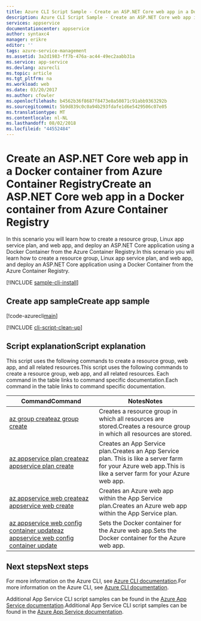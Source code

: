 ```yaml
---
title: Azure CLI Script Sample - Create an ASP.NET Core web app in a Docker container from Azure Container Registry | Microsoft Docs
description: Azure CLI Script Sample - Create an ASP.NET Core web app in a Docker container from Azure Container Registry
services: appservice
documentationcenter: appservice
author: syntaxc4
manager: erikre
editor: ''
tags: azure-service-management
ms.assetid: 3a2d1983-ff7b-476a-ac44-49ec2aabb31a
ms.service: app-service
ms.devlang: azurecli
ms.topic: article
ms.tgt_pltfrm: na
ms.workload: web
ms.date: 03/20/2017
ms.author: cfowler
ms.openlocfilehash: b4562b36f8687f8473e8a50871c91abb9363292b
ms.sourcegitcommit: 5b9d839c0c0a94b293fdafe1d6e5429506c07e05
ms.translationtype: MT
ms.contentlocale: nl-NL
ms.lasthandoff: 08/02/2018
ms.locfileid: "44552484"
---
```

# <a name="create-an-aspnet-core-web-app-in-a-docker-container-from-azure-container-registry"></a><span data-ttu-id="d7e90-103">Create an ASP.NET Core web app in a Docker container from Azure Container Registry</span><span class="sxs-lookup"><span data-stu-id="d7e90-103">Create an ASP.NET Core web app in a Docker container from Azure Container Registry</span></span>

<span data-ttu-id="d7e90-104">In this scenario you will learn how to create a resource group, Linux app service plan, and web app, and deploy an ASP.NET Core application using a Docker Container from the Azure Container Registry.</span><span class="sxs-lookup"><span data-stu-id="d7e90-104">In this scenario you will learn how to create a resource group, Linux app service plan, and web app, and deploy an ASP.NET Core application using a Docker Container from the Azure Container Registry.</span></span>

[!INCLUDE [sample-cli-install](../../../includes/sample-cli-install.md)]

## <a name="create-app-sample"></a><span data-ttu-id="d7e90-105">Create app sample</span><span class="sxs-lookup"><span data-stu-id="d7e90-105">Create app sample</span></span>

[!code-azurecli[main](../../../cli_scripts/app-service/deploy-linux-acr/deploy-linux-acr.sh?highlight=6-9 "Linux Azure Container Registry")]

[!INCLUDE [cli-script-clean-up](../../../includes/cli-script-clean-up.md)]

## <a name="script-explanation"></a><span data-ttu-id="d7e90-106">Script explanation</span><span class="sxs-lookup"><span data-stu-id="d7e90-106">Script explanation</span></span>

<span data-ttu-id="d7e90-107">This script uses the following commands to create a resource group, web app, and all related resources.</span><span class="sxs-lookup"><span data-stu-id="d7e90-107">This script uses the following commands to create a resource group, web app, and all related resources.</span></span> <span data-ttu-id="d7e90-108">Each command in the table links to command specific documentation.</span><span class="sxs-lookup"><span data-stu-id="d7e90-108">Each command in the table links to command specific documentation.</span></span>

| <span data-ttu-id="d7e90-109">Command</span><span class="sxs-lookup"><span data-stu-id="d7e90-109">Command</span></span> | <span data-ttu-id="d7e90-110">Notes</span><span class="sxs-lookup"><span data-stu-id="d7e90-110">Notes</span></span> |
|---|---|
| [<span data-ttu-id="d7e90-111">az group create</span><span class="sxs-lookup"><span data-stu-id="d7e90-111">az group create</span></span>](https://docs.microsoft.com/cli/azure/group#create) | <span data-ttu-id="d7e90-112">Creates a resource group in which all resources are stored.</span><span class="sxs-lookup"><span data-stu-id="d7e90-112">Creates a resource group in which all resources are stored.</span></span> |
| [<span data-ttu-id="d7e90-113">az appservice plan create</span><span class="sxs-lookup"><span data-stu-id="d7e90-113">az appservice plan create</span></span>](https://docs.microsoft.com/cli/azure/appservice/plan#create) | <span data-ttu-id="d7e90-114">Creates an App Service plan.</span><span class="sxs-lookup"><span data-stu-id="d7e90-114">Creates an App Service plan.</span></span> <span data-ttu-id="d7e90-115">This is like a server farm for your Azure web app.</span><span class="sxs-lookup"><span data-stu-id="d7e90-115">This is like a server farm for your Azure web app.</span></span> |
| [<span data-ttu-id="d7e90-116">az appservice web create</span><span class="sxs-lookup"><span data-stu-id="d7e90-116">az appservice web create</span></span>](https://docs.microsoft.com/cli/azure/appservice/web#create) | <span data-ttu-id="d7e90-117">Creates an Azure web app within the App Service plan.</span><span class="sxs-lookup"><span data-stu-id="d7e90-117">Creates an Azure web app within the App Service plan.</span></span> |
| [<span data-ttu-id="d7e90-118">az appservice web config container update</span><span class="sxs-lookup"><span data-stu-id="d7e90-118">az appservice web config container update</span></span>](https://docs.microsoft.com/cli/azure/appservice/web/config/container#update) | <span data-ttu-id="d7e90-119">Sets the Docker container for the Azure web app.</span><span class="sxs-lookup"><span data-stu-id="d7e90-119">Sets the Docker container for the Azure web app.</span></span> |

## <a name="next-steps"></a><span data-ttu-id="d7e90-120">Next steps</span><span class="sxs-lookup"><span data-stu-id="d7e90-120">Next steps</span></span>

<span data-ttu-id="d7e90-121">For more information on the Azure CLI, see [Azure CLI documentation](https://docs.microsoft.com/cli/azure/overview).</span><span class="sxs-lookup"><span data-stu-id="d7e90-121">For more information on the Azure CLI, see [Azure CLI documentation](https://docs.microsoft.com/cli/azure/overview).</span></span>

<span data-ttu-id="d7e90-122">Additional App Service CLI script samples can be found in the [Azure App Service documentation](../app-service-cli-samples.md).</span><span class="sxs-lookup"><span data-stu-id="d7e90-122">Additional App Service CLI script samples can be found in the [Azure App Service documentation](../app-service-cli-samples.md).</span></span>